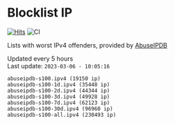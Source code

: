 # Blocklist IP

[![Hits](https://hits.seeyoufarm.com/api/count/incr/badge.svg?url=https%3A%2F%2Fgithub.com%2Fborestad%2Fblocklist-ip%2F&count_bg=%2379C83D&title_bg=%23555555&icon=&icon_color=%23E7E7E7&title=hits&edge_flat=false)](https://hits.seeyoufarm.com)  ![CI](https://img.shields.io/github/workflow/status/borestad/blocklist-ip/CI?style=flat-square)

Lists with worst IPv4 offenders, provided by [AbuseIPDB](https://www.abuseipdb.com/)

<!-- FOOTER-PLACEHOLDER -->
Updated every 5 hours<br>
Last update: `2023-03-06 - 10:05:16`
```
abuseipdb-s100.ipv4 (19150 ip)
abuseipdb-s100-1d.ipv4 (35448 ip)
abuseipdb-s100-2d.ipv4 (44344 ip)
abuseipdb-s100-3d.ipv4 (49928 ip)
abuseipdb-s100-7d.ipv4 (62123 ip)
abuseipdb-s100-30d.ipv4 (96960 ip)
abuseipdb-s100-all.ipv4 (230493 ip)
```
